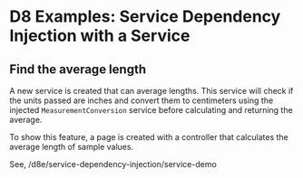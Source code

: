 # D8 Examples: Service Dependency Injection with a Service

## Find the average length

A new service is created that can average lengths. This service will check if the units passed are inches and convert them to centimeters using the injected `MeasurementConversion` service before calculating and returning the average.

To show this feature, a page is created with a controller that calculates the average length of sample values.

See, /d8e/service-dependency-injection/service-demo
